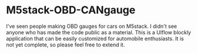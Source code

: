 # M5stack-OBD-CANgauge

I've seen people making OBD gauges
 for cars on M5stack.
I didn't see anyone who has made the
 code public as a material.
This is a UIflow blockly application
 that can be easily customized 
for automobile enthusiasts.
It is not yet complete, so please
 feel free to extend it.


